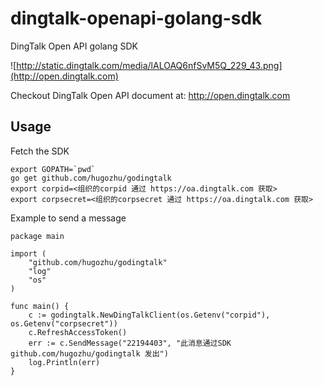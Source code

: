 # dingtalk-openapi-golang-sdk

DingTalk Open API golang SDK

![http://static.dingtalk.com/media/lALOAQ6nfSvM5Q_229_43.png](http://open.dingtalk.com)

Checkout DingTalk Open API document at: http://open.dingtalk.com

## Usage

Fetch the SDK
```
export GOPATH=`pwd`
go get github.com/hugozhu/godingtalk
export corpid=<组织的corpid 通过 https://oa.dingtalk.com 获取>
export corpsecret=<组织的corpsecret 通过 https://oa.dingtalk.com 获取>
```

Example to send a message

```
package main

import (
	"github.com/hugozhu/godingtalk"
	"log"
	"os"
)

func main() {
	c := godingtalk.NewDingTalkClient(os.Getenv("corpid"), os.Getenv("corpsecret"))
	c.RefreshAccessToken()
	err := c.SendMessage("22194403", "此消息通过SDK github.com/hugozhu/godingtalk 发出")
	log.Println(err)
}
```
